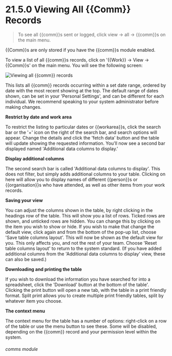 # 21.5.0 Viewing All {{Comm}} Records

> To see all {{comm}}s sent or logged, click view -> all -> {{comm}}s on the main menu. 

{{Comm}}s are only stored if you have the {{comm}}s module enabled.

To view a list of all {{comm}}s records, click on '{{Work}} -> View -> {{Comm}}s' on the main menu. You will see the following screen:

![Viewing all {{comm}} records](90a.png)

This lists all {{comm}} records occurring within a set date range, ordered by date with the most recent showing at the top.  The default range of dates shown, can be set in your 'Personal Settings', and can be different for each individual.  We recommend speaking to your system administrator before making changes.

**Restrict by date and work area**

To restrict the listing to particular dates or {{workarea}}s, click the search bar or the '+' icon on the right of the search bar, and search options will appear. Change the details and click the 'fetch data' button and the table will update showing the requested information.  You'll now see a second bar displayed named 'Additional data columns to display.'

**Display additional columns**

The second search bar is called 'Additional data columns to display'.  This does not filter, but simply adds additional columns to your table.  Clicking on here will allow you to display names of different {{person}}s or {{organisation}}s who have attended, as well as other items from your work records.

**Saving your view**

You can adjust the columns shown in the table, by right clicking in the headings row of the table.  This will show you a list of rows.  Ticked rows are shown, and unticked rows are hidden.  You can change this by clicking on the item you wish to show or hide. If you wish to make that change the default view, click again and from the bottom of the pop-up list, choose 'Save table columns layout'.  This will now be shown as the default view for you.  This only affects you, and not the rest of your team.  Choose 'Reset table columns layout' to return to the system standard.  (If you have added additional columns from the 'Additional data columns to display' view, these can also be saved.)

**Downloading and printing the table**

If you wish to download the information you have searched for into a spreadsheet, click the 'Download' button at the bottom of the table'.  Clicking the print button will open a new tab, with the table in a print friendly format.  Split print allows you to create multiple print friendly tables, split by whatever item you choose.

**The context menu**

The context menu for the table has a number of options: right-click on a row of the table or use the menu button to see these. Some will be disabled, depending on the {{comm}} record and your permission level within the system.


###### comms module

